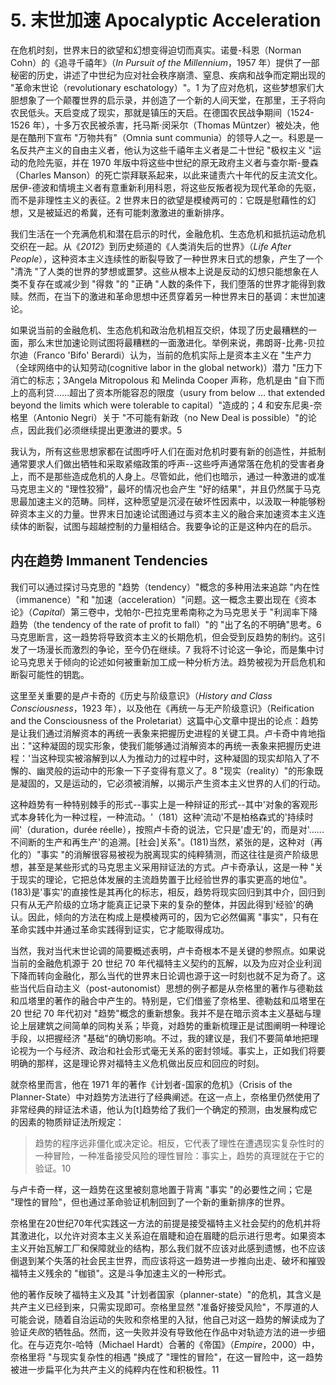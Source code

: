 # 5. 末世加速 Apocalyptic Acceleration
在危机时刻，世界末日的欲望和幻想变得迫切而真实。诺曼-科恩（Norman Cohn）的《追寻千禧年》（*In Pursuit of the Millennium*，1957 年）提供了一部秘密的历史，讲述了中世纪为应对社会秩序崩溃、窒息、疾病和战争而定期出现的 "革命末世论（revolutionary eschatology）"。1 为了应对危机，这些梦想家们大胆想象了一个颠覆世界的启示录，并创造了一个新的人间天堂，在那里，王子将向农民低头。天启变成了现实，那就是镇压的天启。在德国农民战争期间（1524-1526 年），十多万农民被杀害，托马斯·闵采尔（Thomas Müntzer）被处决，他是在酷刑下宣布 "万物共有"（Omnia sunt communia）的领导人之一。科恩是一名反共产主义的自由主义者，他认为这些千禧年主义者是二十世纪 "极权主义 "运动的危险先驱，并在 1970 年版中将这些中世纪的原无政府主义者与查尔斯-曼森（Charles Manson）的死亡崇拜联系起来，以此来谴责六十年代的反主流文化。居伊-德波和情境主义者有意重新利用科恩，将这些反叛者视为现代革命的先驱，而不是非理性主义的表征。2 世界末日的欲望是模棱两可的：它既是慰藉性的幻想，又是被延迟的希冀，还有可能刺激激进的重新排序。

我们生活在一个充满危机和潜在启示的时代，金融危机、生态危机和抵抗运动危机交织在一起。从《*2012*》到历史频道的《人类消失后的世界》（*Life After People*），这种资本主义连续性的断裂导致了一种世界末日式的想象，产生了一个 "清洗 "了人类的世界的梦想或噩梦。这些从根本上说是反动的幻想只能想象在人类不复存在或减少到 "得救 "的 "正确 "人数的条件下，我们堕落的世界才能得到救赎。然而，在当下的激进和革命思想中还贯穿着另一种世界末日的基调：末世加速论。

如果说当前的金融危机、生态危机和政治危机相互交织，体现了历史最糟糕的一面，那么末世加速论则试图将最糟糕的一面激进化。举例来说，弗朗哥-比弗-贝拉尔迪（Franco 'Bifo' Berardi）认为，当前的危机实际上是资本主义在 "生产力（全球网络中的认知劳动(cognitive labor in the global network)）潜力 "压力下消亡的标志；3Angela Mitropolous 和 Melinda Cooper 声称，危机是由 "自下而上的高利贷......超出了资本所能容忍的限度（usury from below … that extended beyond the limits which were tolerable to capital）"造成的；4 和安东尼奥-奈格里（Antonio Negri）关于 "不可能有新政（no New Deal is possible）"的论点，因此我们必须继续提出更激进的要求。5

我认为，所有这些思想家都在试图呼吁人们在面对危机时要有新的创造性，并抵制通常要求人们做出牺牲和采取紧缩政策的呼声--这些呼声通常落在危机的受害者身上，而不是那些造成危机的人身上。尽管如此，他们也暗示，通过一种激进的或准马克思主义的 "理性狡猾"，最坏的情况也会产生 "好的结果"，并且仍然属于马克思最加速主义的范畴。同样，这种愿望是沉浸在破坏性因素中，以汲取一种能够粉碎资本主义的力量。世界末日加速论试图通过与资本主义的融合来加速资本主义连续体的断裂，试图与超越控制的力量相结合。我要争论的正是这种内在的启示。
## 内在趋势 Immanent Tendencies
我们可以通过探讨马克思的 "趋势（tendency）"概念的多种用法来追踪 "内在性（immanence）"和 "加速（acceleration）"问题。这一概念主要出现在《资本论》（*Capital*）第三卷中，戈帕尔-巴拉克里希南称之为马克思关于 "利润率下降趋势（the tendency of the rate of profit to fall）"的 "出了名的不明确"思考。6 马克思断言，这一趋势将导致资本主义的长期危机，但会受到反趋势的制约。这引发了一场漫长而激烈的争论，至今仍在继续。7 我将不讨论这一争论，而是集中讨论马克思关于倾向的论述如何被重新加工成一种分析方法。趋势被视为开启危机和断裂可能性的钥匙。

这里至关重要的是卢卡奇的《历史与阶级意识》（*History and Class Consciousness*，1923 年），以及他在《再统一与无产阶级意识》（Reification and the Consciousness of the Proletariat）这篇中心文章中提出的论点：趋势是让我们通过消解资本的再统一表象来把握历史进程的关键工具。卢卡奇中肯地指出："这种凝固的现实形象，使我们能够通过消解资本的再统一表象来把握历史进程：'当这种现实被溶解到以人为推动力的过程中时，这种凝固的现实却陷入了不懈的、幽灵般的运动中的形象一下子变得有意义了。8 "现实（reality）"的形象既是凝固的，又是运动的，它必须被消解，以揭示产生资本主义世界的人们的行动。

这种趋势有一种特别棘手的形式--事实上是一种辩证的形式--其中'对象的客观形式本身转化为一种过程，一种流动。'（181）这种'流动'不是柏格森式的'持续时间'（duration，durée réelle），按照卢卡奇的说法，它只是'虚无'的，而是对'......不间断的生产和再生产'的追溯。[社会]关系"。(181)当然，紧张的是，这种对（再化的）"事实 "的消解很容易被视为脱离现实的纯粹猜测，而这往往是资产阶级思想，甚至是某些形式的马克思主义采用辩证法的方式。卢卡奇承认，这是一种 "关于现实的理论，它把总体发展的主流趋势置于比经验世界的事实更高的地位"。(183)是'事实'的直接性是其再化的标志，相反，趋势将现实回归到其中介，回归到只有从无产阶级的立场才能真正记录下来的复杂的整体，并因此得到'经验'的确认。因此，倾向的方法在构成上是模棱两可的，因为它必然偏离 "事实"，只有在革命实践中并通过革命实践得到证实，它才能取得成功。

当然，我对当代末世论调的简要概述表明，卢卡奇根本不是关键的参照点。如果说当前的金融危机源于 20 世纪 70 年代福特主义契约的瓦解，以及为应对企业利润下降而转向金融化，那么当代的世界末日论调也源于这一时刻也就不足为奇了。这些当代后自动主义（post-autonomist）思想的例子都是从奈格里的著作与德勒兹和瓜塔里的著作的融合中产生的。特别是，它们借鉴了奈格里、德勒兹和瓜塔里在 20 世纪 70 年代初对 "趋势"概念的重新想象。我并不是在暗示资本主义基础与理论上层建筑之间简单的同构关系；毕竟，对趋势的重新梳理正是试图阐明一种理论手段，以把握经济 "基础"的确切影响。不过，我的建议是，我们不要简单地把理论视为一个与经济、政治和社会形式毫无关系的密封领域。事实上，正如我们将要明确的那样，这是理论界对福特主义危机做出反应和回应的时刻。

就奈格里而言，他在 1971 年的著作《计划者-国家的危机》（Crisis of the Planner-State）中对趋势方法进行了经典阐述。在这一点上，奈格里仍然使用了非常经典的辩证法术语，他认为[t]趋势给了我们一个确定的预测，由发展构成它的因素的物质辩证法所规定：
>趋势的程序远非僵化或决定论。相反，它代表了理性在遭遇现实复杂性时的一种冒险，一种准备接受风险的理性冒险：事实上，趋势的真理就在于它的验证。10

与卢卡奇一样，这一趋势在这里被刻意地置于背离 "事实 "的必要性之间；它是 "理性的冒险"，但也通过革命验证机制回到了一个新的重新排序的世界。

奈格里在20世纪70年代实践这一方法的前提是接受福特主义社会契约的危机并将其激进化，以允许对资本主义关系迫在眉睫和迫在眉睫的启示进行思考。如果资本主义开始瓦解工厂和保障就业的结构，那么我们就不应该对此感到遗憾，也不应该倒退到某个失落的社会民主世界，而应该将这一趋势进一步推向出走、破坏和摧毁福特主义残余的 "枷锁"。这是斗争加速主义的一种形式。

他的著作反映了福特主义及其 "计划者国家（planner-state）"的危机，其含义是共产主义已经到来，只需实现即可。奈格里显然 "准备好接受风险"，不厚道的人可能会说，随着自治运动的失败和奈格里的入狱，他自己对这一趋势的解读成为了验证*失败*的牺牲品。然而，这一失败并没有导致他在作品中对轨迹方法的进一步细化。在与迈克尔-哈特（Michael Hardt）合著的《帝国》（*Empire*，2000）中，奈格里将 "与现实复杂性的相遇 "换成了 "理性的冒险"，在这一冒险中，这一趋势被进一步扁平化为共产主义的纯粹内在性和积极性。11
